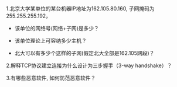 1.北京大学某单位的某台机器IP地址为162.105.80.160, 子网掩码为255.255.255.192，

  - 该单位的网络号(网络+子网)是多少？

  - 该单位理论上可容纳多少主机？

  - 北大可以有多少个这样的子网(假定北大全部是162.105网段)？
  
  2.解释TCP协议建立连接为什么设计为三步握手（3-way handshake）？
  
  3.有哪些恶意软件, 如何防范恶意软件？
